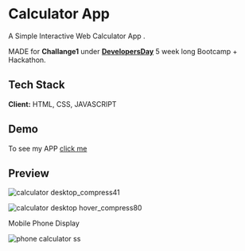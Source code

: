 
# Calculator App

A Simple Interactive Web Calculator App .

MADE for **Challange1** under [**DevelopersDay**](https://developerdays.tech/) 5 week long Bootcamp + Hackathon.


## Tech Stack

**Client:** HTML, CSS, JAVASCRIPT


  
## Demo

To see my APP [click me](https://smily31.github.io/Calculator/)

## Preview

![calculator desktop_compress41](https://user-images.githubusercontent.com/62801190/131342637-490b4095-cb11-452b-87d5-1a566e378dbe.jpg)


![calculator desktop hover_compress80](https://user-images.githubusercontent.com/62801190/131342701-0d9a4f90-2495-4b07-8671-6bc20e5fe257.jpg)

Mobile Phone Display

![phone calculator ss ](https://user-images.githubusercontent.com/62801190/131342830-9c0f0147-fb71-4cd4-9921-0c602b15b623.jpg)
